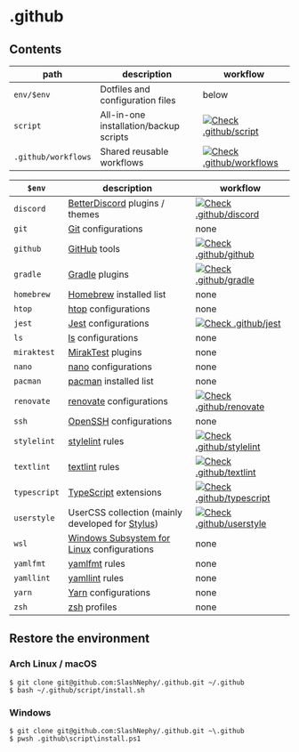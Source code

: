 # .github

## Contents

| path                | description                            | workflow                                                                                                                                                                                                                 |
|---------------------|----------------------------------------|--------------------------------------------------------------------------------------------------------------------------------------------------------------------------------------------------------------------------|
| `env/$env`          | Dotfiles and configuration files       | below                                                                                                                                                                                                                    |
| `script`            | All-in-one installation/backup scripts | [![Check .github/script](https://github.com/SlashNephy/.github/actions/workflows/_check-script.yml/badge.svg)](https://github.com/SlashNephy/.github/actions/workflows/_check-script.yml?query=branch%3Amaster)          |
| `.github/workflows` | Shared reusable workflows              | [![Check .github/workflows](https://github.com/SlashNephy/.github/actions/workflows/_check-workflows.yml/badge.svg)](https://github.com/SlashNephy/.github/actions/workflows/_check-workflows.yml?query=branch%3Amaster) |

| `$env`         | description                                                                                           | workflow                                                                                                                                                                                                                    |
|----------------|-------------------------------------------------------------------------------------------------------|-----------------------------------------------------------------------------------------------------------------------------------------------------------------------------------------------------------------------------|
| `discord`      | [BetterDiscord](https://betterdiscord.app/) plugins / themes                                          | [![Check .github/discord](https://github.com/SlashNephy/.github/actions/workflows/_check-discord.yml/badge.svg)](https://github.com/SlashNephy/.github/actions/workflows/_check-discord.yml?query=branch%3Amaster)          |
| `git`          | [Git](https://git-scm.com/) configurations                                                            | none                                                                                                                                                                                                                        |
| `github`       | [GitHub](https://github.co.jp/) tools                                                                 | [![Check .github/github](https://github.com/SlashNephy/.github/actions/workflows/_check-github.yml/badge.svg)](https://github.com/SlashNephy/.github/actions/workflows/_check-github.yml?query=branch%3Amaster)             |
| `gradle`       | [Gradle](https://gradle.org/) plugins                                                                 | [![Check .github/gradle](https://github.com/SlashNephy/.github/actions/workflows/_check-gradle.yml/badge.svg)](https://github.com/SlashNephy/.github/actions/workflows/_check-gradle.yml?query=branch%3Amaster)             |
| `homebrew`     | [Homebrew](https://brew.sh/index_ja) installed list                                                   | none                                                                                                                                                                                                                        |
| `htop`         | [htop](https://htop.dev/) configurations                                                              | none                                                                                                                                                                                                                        |
| `jest`         | [Jest](https://jestjs.io/ja/) configurations                                                          | [![Check .github/jest](https://github.com/SlashNephy/.github/actions/workflows/_check-jest.yml/badge.svg)](https://github.com/SlashNephy/.github/actions/workflows/_check-jest.yml?query=branch%3Amaster)                   |
| `ls`           | [ls](https://github.com/coreutils/coreutils/blob/master/src/ls.c) configurations                      | none                                                                                                                                                                                                                        |
| `miraktest`    | [MirakTest](https://github.com/ci7lus/MirakTest) plugins                                              | none                                                                                                                                                                                                                        |
| `nano`         | [nano](https://nano-editor.org/) configurations                                                       | none                                                                                                                                                                                                                        |
| `pacman`       | [pacman](https://archlinux.org/pacman/) installed list                                                | none                                                                                                                                                                                                                        |
| `renovate`     | [renovate](https://renovatebot.com/) configurations                                                   | [![Check .github/renovate](https://github.com/SlashNephy/.github/actions/workflows/_check-renovate.yml/badge.svg)](https://github.com/SlashNephy/.github/actions/workflows/_check-renovate.yml?query=branch%3Amaster)       |
| `ssh`          | [OpenSSH](https://www.openssh.com/) configurations                                                    | none                                                                                                                                                                                                                        |
| `stylelint`    | [stylelint](https://stylelint.io/) rules                                                              | [![Check .github/stylelint](https://github.com/SlashNephy/.github/actions/workflows/_check-stylelint.yml/badge.svg)](https://github.com/SlashNephy/.github/actions/workflows/_check-stylelint.yml?query=branch%3Amaster)    |
| `textlint`     | [textlint](https://textlint.github.io/) rules                                                         | [![Check .github/textlint](https://github.com/SlashNephy/.github/actions/workflows/_check-textlint.yml/badge.svg)](https://github.com/SlashNephy/.github/actions/workflows/_check-textlint.yml?query=branch%3Amaster)       |
| `typescript`   | [TypeScript](https://www.typescriptlang.org/) extensions                                              | [![Check .github/typescript](https://github.com/SlashNephy/.github/actions/workflows/_check-typescript.yml/badge.svg)](https://github.com/SlashNephy/.github/actions/workflows/_check-typescript.yml?query=branch%3Amaster) |
| `userstyle`    | UserCSS collection (mainly developed for [Stylus](https://add0n.com/stylus.html))                     | [![Check .github/userstyle](https://github.com/SlashNephy/.github/actions/workflows/_check-userstyle.yml/badge.svg)](https://github.com/SlashNephy/.github/actions/workflows/_check-userstyle.yml?query=branch%3Amaster)    |
| `wsl`          | [Windows Subsystem for Linux](https://docs.microsoft.com/ja-jp/windows/wsl/install) configurations    | none                                                                                                                                                                                                                        |
| `yamlfmt`      | [yamlfmt](https://github.com/google/yamlfmt) rules                                                    | none                                                                                                                                                                                                                        |
| `yamllint`     | [yamllint](https://yamllint.readthedocs.io/) rules                                                    | none                                                                                                                                                                                                                        |
| `yarn`         | [Yarn](https://yarnpkg.com/) configurations                                                           | none                                                                                                                                                                                                                        |
| `zsh`          | [zsh](https://www.zsh.org/) profiles                                                                  | none                                                                                                                                                                                                                        |

## Restore the environment

### Arch Linux / macOS

```console
$ git clone git@github.com:SlashNephy/.github.git ~/.github
$ bash ~/.github/script/install.sh
```

### Windows

```console
$ git clone git@github.com:SlashNephy/.github.git ~\.github
$ pwsh .github\script\install.ps1
```
